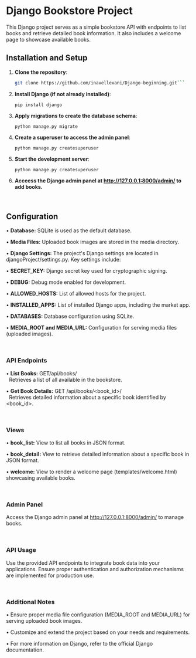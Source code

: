 # Django Bookstore Project

This Django project serves as a simple bookstore API with endpoints to list books and retrieve detailed book information. It also includes a welcome page to showcase available books.


## Installation and Setup

1. **Clone the repository**:

   ```bash
   git clone https://github.com/inavellevani/Django-beginning.git```
   
3. **Install Django (if not already installed)**:

    ```pip install django```
  
4. **Apply migrations to create the database schema**:
  
    ```python manage.py migrate```

5. **Create a superuser to access the admin panel**:

    ```python manage.py createsuperuser```

6. **Start the development server**:

   ```python manage.py createsuperuser```

7. **Acceess the Django admin panel at http://127.0.0.1:8000/admin/ to add books.**

<br />

## Configuration
• **Database:** SQLite is used as the default database.

• **Media Files:** Uploaded book images are stored in the media directory.

• **Django Settings:** The project's Django settings are located in djangoProject/settings.py. Key settings include:

• **SECRET_KEY:** Django secret key used for cryptographic signing.

• **DEBUG:** Debug mode enabled for development.

• **ALLOWED_HOSTS:** List of allowed hosts for the project.

• **INSTALLED_APPS:** List of installed Django apps, including the market app.

• **DATABASES:** Database configuration using SQLite.

• **MEDIA_ROOT and MEDIA_URL:** Configuration for serving media files (uploaded images).

<br />

### API Endpoints
• **List Books:** GET/api/books/
    <br>&nbsp;&nbsp;Retrieves a list of all available in the bookstore.

• **Get Book Details:** GET /api/books/<book_id>/
    <br>&nbsp;&nbsp;Retrieves detailed information about a specific book identified by <book_id>.

<br />

### Views
• **book_list:** View to list all books in JSON format.

• **book_detail:** View to retrieve detailed information about a specific book in JSON format.

• **welcome:** View to render a welcome page (templates/welcome.html) showcasing available books.

<br />

### Admin Panel

Access the Django admin panel at http://127.0.0.1:8000/admin/ to manage books.

<br />

### API Usage

Use the provided API endpoints to integrate book data into your applications. Ensure proper authentication and authorization mechanisms are implemented for production use.

<br />

### Additional Notes
• Ensure proper media file configuration (MEDIA_ROOT and MEDIA_URL) for serving uploaded book images.

• Customize and extend the project based on your needs and requirements.

• For more information on Django, refer to the official Django documentation.
